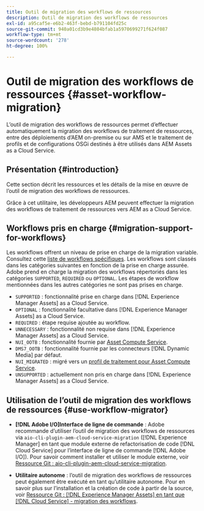 ```yaml
---
title: Outil de migration des workflows de ressources
description: Outil de migration des workflows de ressources
exl-id: a95caf5e-e6b2-463f-bebd-b791104fd25c
source-git-commit: 940a01cd3b9e4804bfab1a5970699271f624f087
workflow-type: tm+mt
source-wordcount: '278'
ht-degree: 100%

---
```


# Outil de migration des workflows de ressources {#asset-workflow-migration}

L’outil de migration des workflows de ressources permet d’effectuer automatiquement la migration des workflows de traitement de ressources, entre des déploiements d’AEM on-premise ou sur AMS et le traitement de profils et de configurations OSGi destinés à être utilisés dans AEM Assets as a Cloud Service.

## Présentation {#introduction}

Cette section décrit les ressources et les détails de la mise en œuvre de l’outil de migration des workflows de ressources.

Grâce à cet utilitaire, les développeurs AEM peuvent effectuer la migration des workflows de traitement de ressources vers AEM as a Cloud Service.

## Workflows pris en charge {#migration-support-for-workflows}

Les workflows offrent un niveau de prise en charge de la migration variable. Consultez cette [liste de workflows spécifiques](https://github.com/adobe/aem-cloud-migration/blob/master/src/main/resources/workflowSteps.properties). Les workflows sont classés dans les catégories suivantes en fonction de la prise en charge assurée. Adobe prend en charge la migration des workflows répertoriés dans les catégories `SUPPORTED`, `REQUIRED` ou `OPTIONAL`. Les étapes de workflow mentionnées dans les autres catégories ne sont pas prises en charge.

* `SUPPORTED` : fonctionnalité prise en charge dans [!DNL Experience Manager Assets] as a Cloud Service.
* `OPTIONAL` : fonctionnalité facultative dans [!DNL Experience Manager Assets] as a Cloud Service.
* `REQUIRED` : étape requise ajoutée au workflow.
* `UNNECESSARY` : fonctionnalité non requise dans [!DNL Experience Manager Assets] as a Cloud Service.
* `NUI_OOTB` : fonctionnalité fournie par [Asset Compute Service](/help/assets/asset-microservices-configure-and-use.md).
* `DMS7_OOTB` : fonctionnalité fournie par les connecteurs [!DNL Dynamic Media] par défaut.
* `NUI_MIGRATED` : migré vers un [profil de traitement pour Asset Compute Service](/help/assets/asset-microservices-configure-and-use.md).
* `UNSUPPORTED` : actuellement non pris en charge dans [!DNL Experience Manager Assets] as a Cloud Service.

## Utilisation de l’outil de migration des workflows de ressources {#use-workflow-migrator}

* **[!DNL Adobe I/O]Interface de ligne de commande** : Adobe recommande d’utiliser l’outil de migration des workflows de ressources via `aio-cli-plugin-aem-cloud-service-migration` ([!DNL Experience Manager] en tant que module externe de refactorisation de code [!DNL Cloud Service] pour l’interface de ligne de commande [!DNL Adobe I/O]). Pour savoir comment installer et utiliser le module externe, voir [Ressource Git : aio-cli-plugin-aem-cloud-service-migration](https://github.com/adobe/aio-cli-plugin-aem-cloud-service-migration#introduction).

* **Utilitaire autonome** : l’outil de migration des workflows de ressources peut également être exécuté en tant qu’utilitaire autonome. Pour en savoir plus sur l’installation et la création de code à partir de la source, voir [Ressource Git : [!DNL Experience Manager Assets]  en tant que  [!DNL Cloud Service] - migration des workflows](https://github.com/adobe/aem-cloud-migration).
